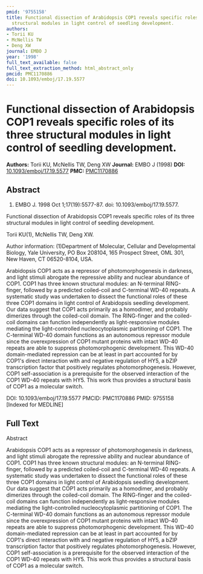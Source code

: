 ```yaml
---
pmid: '9755158'
title: Functional dissection of Arabidopsis COP1 reveals specific roles of its three
  structural modules in light control of seedling development.
authors:
- Torii KU
- McNellis TW
- Deng XW
journal: EMBO J
year: '1998'
full_text_available: false
full_text_extraction_method: html_abstract_only
pmcid: PMC1170886
doi: 10.1093/emboj/17.19.5577
---
```


# Functional dissection of Arabidopsis COP1 reveals specific roles of its three structural modules in light control of seedling development.
**Authors:** Torii KU, McNellis TW, Deng XW
**Journal:** EMBO J (1998)
**DOI:** [10.1093/emboj/17.19.5577](https://doi.org/10.1093/emboj/17.19.5577)
**PMC:** [PMC1170886](https://www.ncbi.nlm.nih.gov/pmc/articles/PMC1170886/)

## Abstract

1. EMBO J. 1998 Oct 1;17(19):5577-87. doi: 10.1093/emboj/17.19.5577.

Functional dissection of Arabidopsis COP1 reveals specific roles of its three 
structural modules in light control of seedling development.

Torii KU(1), McNellis TW, Deng XW.

Author information:
(1)Department of Molecular, Cellular and Developmental Biology, Yale University, 
PO Box 208104, 165 Prospect Street, OML 301, New Haven, CT 06520-8104, USA.

Arabidopsis COP1 acts as a repressor of photomorphogenesis in darkness, and 
light stimuli abrogate the repressive ability and nuclear abundance of COP1. 
COP1 has three known structural modules: an N-terminal RING-finger, followed by 
a predicted coiled-coil and C-terminal WD-40 repeats. A systematic study was 
undertaken to dissect the functional roles of these three COP1 domains in light 
control of Arabidopsis seedling development. Our data suggest that COP1 acts 
primarily as a homodimer, and probably dimerizes through the coiled-coil domain. 
The RING-finger and the coiled-coil domains can function independently as 
light-responsive modules mediating the light-controlled nucleocytoplasmic 
partitioning of COP1. The C-terminal WD-40 domain functions as an autonomous 
repressor module since the overexpression of COP1 mutant proteins with intact 
WD-40 repeats are able to suppress photomorphogenic development. This WD-40 
domain-mediated repression can be at least in part accounted for by COP1's 
direct interaction with and negative regulation of HY5, a bZIP transcription 
factor that positively regulates photomorphogenesis. However, COP1 
self-association is a prerequisite for the observed interaction of the COP1 
WD-40 repeats with HY5. This work thus provides a structural basis of COP1 as a 
molecular switch.

DOI: 10.1093/emboj/17.19.5577
PMCID: PMC1170886
PMID: 9755158 [Indexed for MEDLINE]

## Full Text

Abstract

Arabidopsis COP1 acts as a repressor of photomorphogenesis in darkness, and light stimuli abrogate the repressive ability and nuclear abundance of COP1. COP1 has three known structural modules: an N-terminal RING-finger, followed by a predicted coiled-coil and C-terminal WD-40 repeats. A systematic study was undertaken to dissect the functional roles of these three COP1 domains in light control of Arabidopsis seedling development. Our data suggest that COP1 acts primarily as a homodimer, and probably dimerizes through the coiled-coil domain. The RING-finger and the coiled-coil domains can function independently as light-responsive modules mediating the light-controlled nucleocytoplasmic partitioning of COP1. The C-terminal WD-40 domain functions as an autonomous repressor module since the overexpression of COP1 mutant proteins with intact WD-40 repeats are able to suppress photomorphogenic development. This WD-40 domain-mediated repression can be at least in part accounted for by COP1's direct interaction with and negative regulation of HY5, a bZIP transcription factor that positively regulates photomorphogenesis. However, COP1 self-association is a prerequisite for the observed interaction of the COP1 WD-40 repeats with HY5. This work thus provides a structural basis of COP1 as a molecular switch.
